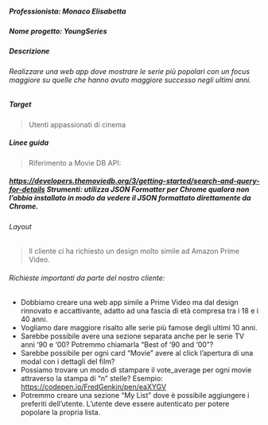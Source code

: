 ##### Professionista: Monaco Elisabetta 
##### Nome progetto: YoungSeries
##### Descrizione
###### Realizzare una web app dove mostrare le serie più popolari con un focus maggiore su quelle che hanno avuto maggiore successo negli ultimi anni.
##### Target
> Utenti appassionati di cinema
##### Linee guida
> Riferimento a Movie DB API:
##### https://developers.themoviedb.org/3/getting-started/search-and-query-for-details Strumenti: utilizza JSON Formatter per Chrome qualora non l’abbia installato in modo da vedere il JSON formattato direttamente da Chrome.

###### Layout
>Il cliente ci ha richiesto un design molto simile ad Amazon Prime Video.

###### Richieste importanti da parte del nostro cliente:
- Dobbiamo creare una web app simile a Prime Video ma dal design rinnovato e accattivante, adatto ad una fascia di età compresa tra i 18 e i 40 anni.
- Vogliamo dare maggiore risalto alle serie più famose degli ultimi 10 anni.
- Sarebbe possibile avere una sezione separata anche per le serie TV anni ‘90 e ‘00?
Potremmo chiamarla “Best of ‘90 and ‘00”?
- Sarebbe possibile per ogni card “Movie” avere al click l’apertura di una modal con i
dettagli del film?
- Possiamo trovare un modo di stampare il vote_average per ogni movie attraverso la
stampa di “n” stelle? Esempio: https://codepen.io/FredGenkin/pen/eaXYGV
- Potremmo creare una sezione “My List” dove è possibile aggiungere i preferiti
dell’utente. L’utente deve essere autenticato per potere popolare la propria lista.
   